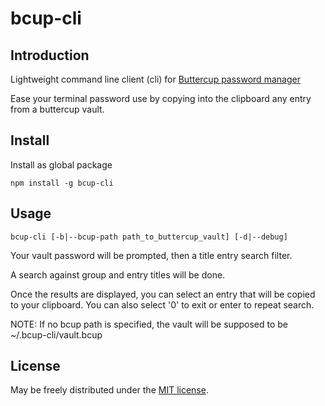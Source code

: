 # bcup-cli

Introduction
------------

Lightweight command line client (cli) for [Buttercup password manager](https://buttercup.pw/)

Ease your terminal password use by copying into the clipboard any entry from a buttercup vault.

Install
-------
Install as global package

```npm install -g bcup-cli```

Usage
-----

```bcup-cli [-b|--bcup-path path_to_buttercup_vault] [-d|--debug]```

Your vault password will be prompted, then a title entry search filter.

A search against group and entry titles will be done.

Once the results are displayed, you can select an entry that will be copied to your clipboard. You can also select '0' to exit or enter to repeat search.

NOTE: If no bcup path is specified, the vault will be supposed to be ~/.bcup-cli/vault.bcup

License
-------

May be freely distributed under the [MIT license](https://raw.githubusercontent.com/Usabi/bcup-cli/master/LICENSE).
